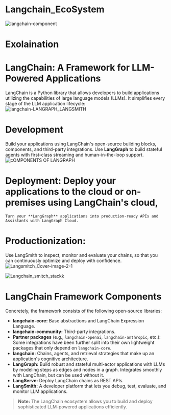 # Langchain_EcoSystem

![langchain-component](https://github.com/user-attachments/assets/fcd78c28-4770-4354-97fd-98d3bc495982)

# Exolaination 
# **LangChain: A Framework for LLM-Powered Applications**

LangChain is a Python library that allows developers to build applications utilizing the capabilities of large language models (LLMs). It simplifies every stage of the LLM application lifecycle:
![langchain-LANGRAPH_LANGSMITH](https://github.com/user-attachments/assets/bfc31e87-63d2-443d-8da6-9f618f244869)


# **Development**
Build your applications using LangChain's open-source building blocks, components, and third-party integrations. 
Use **LangGraph** to build stateful agents with first-class streaming and human-in-the-loop support.
![cOMPONENTS OF LANGRAPH](https://github.com/user-attachments/assets/eb1498e0-5b23-459e-b9bc-b77c61f06321)


# **Deployment:** Deploy your applications to the cloud or on-premises using LangChain's cloud,
    Turn your **LangGraph** applications into production-ready APIs and Assistants with LangGraph Cloud.
    
# **Productionization:** 
Use LangSmith to inspect, monitor and evaluate your chains, so that you can continuously optimize and deploy with confidence.
![Langsmitch_Cover-image-2-1](https://github.com/user-attachments/assets/e5087b10-96c1-40d1-b27a-17d3dd9cbd6a)

![Langchain_smitch_stackk](https://github.com/user-attachments/assets/ce5b9567-cf44-441e-b70c-24da7359bd8f)

# **LangChain Framework Components**

Concretely, the framework consists of the following open-source libraries:

- **langchain-core:** Base abstractions and LangChain Expression Language.
- **langchain-community:** Third-party integrations.
- **Partner packages** (e.g., `langchain-openai`, `langchain-anthropic`, etc.): 
  Some integrations have been further split into their own lightweight packages that only depend on `langchain-core`.
- **langchain:** Chains, agents, and retrieval strategies that make up an application's cognitive architecture.
- **LangGraph:** Build robust and stateful multi-actor applications with LLMs by modeling steps as edges and nodes in a graph. Integrates smoothly with LangChain, but can be used without it.
- **LangServe:** Deploy LangChain chains as REST APIs.
- **LangSmith:** A developer platform that lets you debug, test, evaluate, and monitor LLM applications.

> **Note:** The LangChain ecosystem allows you to build and deploy sophisticated LLM-powered applications efficiently.
